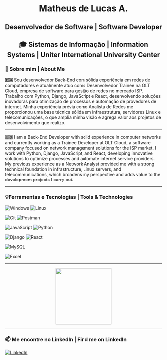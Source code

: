 <h1 align="center">Matheus de Lucas A.</h1>
<h2 align="center">Desenvolvedor de Software | Software Developer</h2>

<h2 align="center">🎓 Sistemas de Informação | Information Systems | Uniter International University Center</h2>

### **📌 Sobre mim | About Me**  

**🇧🇷**
Sou desenvolvedor Back-End com sólida experiência em redes de computadores e atualmente atuo como Desenvolvedor Trainee na OLT Cloud, empresa de software para gestão de redes no mercado ISP. Trabalho com Python, Django, JavaScript e React, desenvolvendo soluções inovadoras para otimização de processos e automação de provedores de internet.
Minha experiência prévia como Analista de Redes me proporcionou uma base técnica sólida em infraestrutura, servidores Linux e telecomunicações, o que amplia minha visão e agrega valor aos projetos de desenvolvimento que realizo.

---

**🇺🇸**
I am a Back-End Developer with solid experience in computer networks and currently working as a Trainee Developer at OLT Cloud, a software company focused on network management solutions for the ISP market. I work with Python, Django, JavaScript, and React, developing innovative solutions to optimize processes and automate internet service providers.
My previous experience as a Network Analyst provided me with a strong technical foundation in infrastructure, Linux servers, and telecommunications, which broadens my perspective and adds value to the development projects I carry out.

---

### **💡Ferramentas e Tecnologias | Tools & Technologies**  
![Windows](https://img.shields.io/badge/Windows-0078D6?style=for-the-badge&logo=windows&logoColor=white)  ![Linux](https://img.shields.io/badge/Linux-FCC624?style=for-the-badge&logo=linux&logoColor=black)

![Git](https://img.shields.io/badge/Git-F05032?style=for-the-badge&logo=git&logoColor=white)  ![Postman](https://img.shields.io/badge/Postman-FF6C37?style=for-the-badge&logo=postman&logoColor=white)

![JavaScript](https://img.shields.io/badge/JavaScript-FFD43B?style=for-the-badge&logo=javascript&logoColor=black)  ![Python](https://img.shields.io/badge/Python-306998?style=for-the-badge&logo=python&logoColor=FFD43B) 

![Django](https://img.shields.io/badge/Django-092E20?style=for-the-badge&logo=django&logoColor=white)  ![React](https://img.shields.io/badge/React-20232A?style=for-the-badge&logo=react&logoColor=61DAFB)

![MySQL](https://img.shields.io/badge/MySQL-4479A1?style=for-the-badge&logo=mysql&logoColor=white) 

![Excel](https://img.shields.io/badge/Excel-217346?style=for-the-badge&logo=microsoft-excel&logoColor=white)   

---

<div align="center">
  <img height="180em" src="https://github-readme-stats.vercel.app/api/top-langs/?username=dlucasz027&layout=compact&langs_count=7&theme=dracula"/>
</div>

---

### 📫 **Me encontre no LinkedIn | Find me on LinkedIn**  
[![LinkedIn](https://img.shields.io/badge/LinkedIn-0077B5?style=for-the-badge&logo=linkedin&logoColor=white)](https://www.linkedin.com/in/delucas027/)
